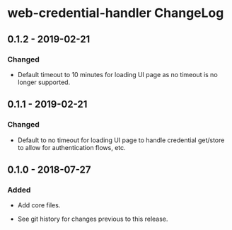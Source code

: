 # web-credential-handler ChangeLog

## 0.1.2 - 2019-02-21

### Changed
- Default timeout to 10 minutes for loading UI
  page as no timeout is no longer supported.

## 0.1.1 - 2019-02-21

### Changed
- Default to no timeout for loading UI page to handle
  credential get/store to allow for authentication flows,
  etc.

## 0.1.0 - 2018-07-27

### Added
- Add core files.

- See git history for changes previous to this release.
